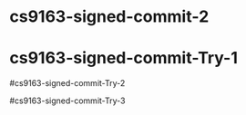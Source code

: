 # cs9163-signed-commit-2

# cs9163-signed-commit-Try-1

#cs9163-signed-commit-Try-2

#cs9163-signed-commit-Try-3